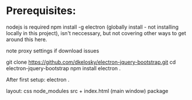
Prerequisites:
===========
nodejs is required 
npm install -g electron (globally install - not installing locally in this project), isn't neccessary, but not covering other ways to get around this here.

note proxy settings if download issues 

git clone https://github.com/dkelosky/electron-jquery-bootstrap.git
cd electron-jquery-bootstrap
npm install 
electron .

After first setup:
electron . 


layout:
css
node_modules
src + 
index.html (main window)
package
